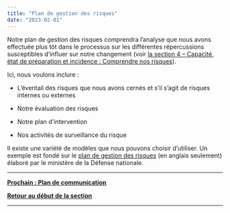 ```yaml
---
title: "Plan de gestion des risques"
date: "2023-02-01"
---
```


Notre plan de gestion des risques comprendra l’analyse que nous avons effectuée plus tôt dans le processus sur les différentes répercussions susceptibles d’influer sur notre changement (voir [la section 4 – Capacité, état de préparation et incidence : Comprendre nos risques](/framework-for-leading-change/comprendre-nos-risques/)).

Ici, nous voulons inclure :

- L’éventail des risques que nous avons cernés et s’il s’agit de risques internes ou externes

- Notre évaluation des risques

- Notre plan d’intervention

- Nos activités de surveillance du risque

Il existe une variété de modèles que nous pouvons choisir d’utiliser. Un exemple est fondé sur le [plan de gestion des risques](https://articles.alpha.canada.ca/uploads/sites/46/2022/11/Risk-plan-template.doc) (en anglais seulement) élaboré par le ministère de la Défense nationale.

* * *

[****Prochain : Plan de communication****](/framework-for-leading-change/plan-de-communication/)

[**Retour au début de la section**](/framework-for-leading-change/elaborer-nos-plans/)

* * *
